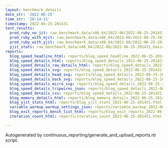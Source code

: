 ```yaml
---
layout: benchmark_details
date_str: '2022-06-25'
time_str: '20:14:31'
timestamp: 2022-06-25-201431
test_results:
  prod_ruby_no_jit: raw_benchmark_data/x86_64/2022-06/2022-06-25-201431_basic_benchmark_prod_ruby_no_jit.json
  prod_ruby_with_mjit: raw_benchmark_data/x86_64/2022-06/2022-06-25-201431_basic_benchmark_prod_ruby_with_mjit.json
  prod_ruby_with_yjit: raw_benchmark_data/x86_64/2022-06/2022-06-25-201431_basic_benchmark_prod_ruby_with_yjit.json
  yjit_stats: raw_benchmark_data/x86_64/2022-06/2022-06-25-201431_basic_benchmark_yjit_stats.json
reports:
  blog_speed_headline_html: reports/blog_speed_headline_2022-06-25-201431.html
  blog_speed_details_html: reports/blog_speed_details_2022-06-25-201431.html
  blog_speed_details_raw_details_html: reports/blog_speed_details_2022-06-25-201431.raw_details.html
  blog_speed_details_svg: reports/blog_speed_details_2022-06-25-201431.svg
  blog_speed_details_head_svg: reports/blog_speed_details_2022-06-25-201431.head.svg
  blog_speed_details_back_svg: reports/blog_speed_details_2022-06-25-201431.back.svg
  blog_speed_details_micro_svg: reports/blog_speed_details_2022-06-25-201431.micro.svg
  blog_speed_details_tripwires_json: reports/blog_speed_details_2022-06-25-201431.tripwires.json
  blog_speed_details_csv: reports/blog_speed_details_2022-06-25-201431.csv
  blog_memory_details_html: reports/blog_memory_details_2022-06-25-201431.html
  blog_yjit_stats_html: reports/blog_yjit_stats_2022-06-25-201431.html
  variable_warmup_warmup_settings_json: reports/variable_warmup_2022-06-25-201431.warmup_settings.json
  blog_exit_reports_bench_list_html: reports/blog_exit_reports_2022-06-25-201431.bench_list.html
  iteration_count_html: reports/iteration_count_2022-06-25-201431.html

---
```

Autogenerated by continuous_reporting/generate_and_upload_reports.rb script.
